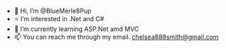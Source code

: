 - 👋 Hi, I’m @BlueMerle8Pup
- ⭐ I’m interested in .Net and C#
- 🌟 I’m currently learning ASP.Net amd MVC
- 📫 You can reach me through my email. 
chelsea888smith@gmail.com

<!---
I have been interested in .Net for a long time. I am open to learning JavaScript
 I want to learn the necessary skills to reach my career goals.
--->

